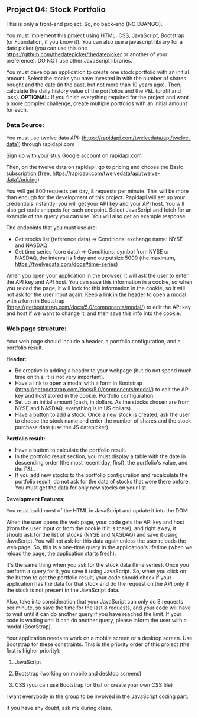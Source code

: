 ## Project 04: Stock Portfolio

This is only a front-end project. So, no back-end (NO DJANGO).

You must implement this project using HTML, CSS, JavaScript, Bootstrap (or Foundation, if you know it). You can also use a javascript library for a date picker (you can use this one https://github.com/thedatepicker/thedatepicker or another of your preference). DO NOT use other JavaScript libraries.

You must develop an application to create one stock portfolio with an initial amount. Select the stocks you have invested in with the number of shares bought and the date (in the past, but not more than 10 years ago). Then, calculate the daily history value of the portfolios and the P&L (profit and loss).
**OPTIONAL:** If you finish everything required for the project and want a more complex challenge, create multiple portfolios with an initial amount for each.

### Data Source:
You must use twelve data API: (https://rapidapi.com/twelvedata/api/twelve-data1) through rapidapi.com

Sign up with your stuy Google account on rapidapi.com

Then, on the twelve data on rapidapi, go to pricing and choose the Basic subscription (free, https://rapidapi.com/twelvedata/api/twelve-data1/pricing).

You will get 800 requests per day, 8 requests per minute. This will be more than enough for the development of this project. Rapidapi will set up your credentials instantly; you will get your API key and your API host. You will also get code snippets for each endpoint. Select JavaScript and fetch for an example of the query you can use. You will also get an example response.

The endpoints that you must use are:

- Get stocks list (reference data) => Conditions: exchange name: NYSE and NASDAQ
- Get time series (core data) => Conditions: symbol from NYSE or NASDAQ, the interval is 1 day and outputsize 5000 (the maximum, https://twelvedata.com/docs#time-series)
  
When you open your application in the browser, it will ask the user to enter the API key and API host. You can save this information in a cookie, so when you reload the page, it will look for this information in the cookie, so it will not ask for the user input again. Keep a link in the header to open a modal with a form in Bootstrap (https://getbootstrap.com/docs/5.0/components/modal/) to edit the API key and host if we want to change it, and then save this info into the cookie.

### Web page structure:

Your web page should include a header, a portfolio configuration, and a portfolio result.

**Header:**

- Be creative in adding a header to your webpage (but do not spend much time on this; it is not very important).
- Have a link to open a modal with a form in Bootstrap (https://getbootstrap.com/docs/5.0/components/modal/) to edit the API key and host stored in the cookie.
Portfolio configuration:
- Set up an initial amount (cash, in dollars. As the stocks chosen are from NYSE and NASDAQ, everything is in US dollars).
- Have a button to add a stock.
Once a new stock is created, ask the user to choose the stock name and enter the number of shares and the stock purchase date (use the JS datepicker).

**Portfolio result:**

- Have a button to calculate the portfolio result.
- In the portfolio result section, you must display a table with the date in descending order (the most recent day, first), the portfolio's value, and the P&L.
- If you add new stocks to the portfolio configuration and recalculate the portfolio result, do not ask for the data of stocks that were there before. You must get the data for only new stocks on your list.

**Development Features:**

You must build most of the HTML in JavaScript and update it into the DOM.

When the user opens the web page, your code gets the API key and host (from the user input or from the cookie if it is there), and right away, it should ask for the list of stocks (NYSE and NASDAQ) and save it using JavaScript. You will not ask for this data again unless the user reloads the web page. So, this is a one-time query in the application's lifetime (when we reload the page, the application starts fresh).

It's the same thing when you ask for the stock data (time series). Once you perform a query for it, you save it using JavaScript. So, when you click on the button to get the portfolio result, your code should check if your application has the data for that stock and do the request on the API only if the stock is not present in the JavaScript data.

Also, take into consideration that your JavaScript can only do 8 requests per minute, so save the time for the last 8 requests, and your code will have to wait until it can do another query if you have reached the limit. If your code is waiting until it can do another query, please inform the user with a modal (BootStrap).

Your application needs to work on a mobile screen or a desktop screen. Use Bootstrap for these constraints. This is the priority order of this project (the first is higher priority):

1. JavaScript

2. Bootstrap (working on mobile and desktop screens)

3. CSS (you can use Bootstrap for that or create your own CSS file)

I want everybody in the group to be involved in the JavaScript coding part. 

If you have any doubt, ask me during class.


